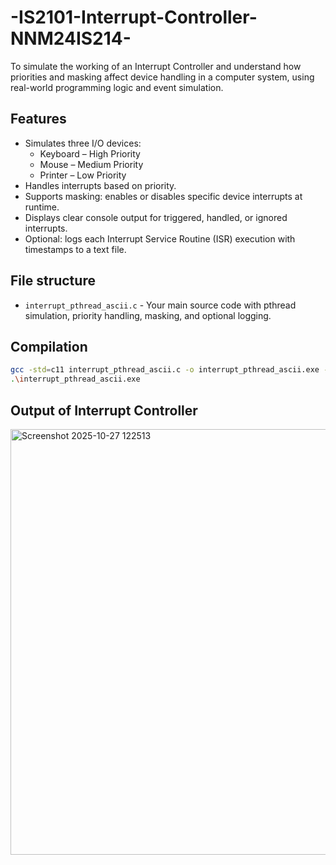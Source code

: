 # -IS2101-Interrupt-Controller-NNM24IS214-
To simulate the working of an Interrupt Controller and understand how priorities and masking affect device handling in a computer system, using real-world programming logic and event simulation.

## Features
* Simulates three I/O devices:
   * Keyboard – High Priority
   * Mouse – Medium Priority
   * Printer – Low Priority
* Handles interrupts based on priority.
* Supports masking: enables or disables specific device interrupts at runtime.
* Displays clear console output for triggered, handled, or ignored interrupts.
* Optional: logs each Interrupt Service Routine (ISR) execution with timestamps to a text file.

## File structure 
* `interrupt_pthread_ascii.c` - Your main source code with pthread simulation, priority handling, masking, and optional logging.

## Compilation 
```bash
gcc -std=c11 interrupt_pthread_ascii.c -o interrupt_pthread_ascii.exe -lpthread
.\interrupt_pthread_ascii.exe
```

## Output of Interrupt Controller
<img width="1068" height="681" alt="Screenshot 2025-10-27 122513" src="https://github.com/user-attachments/assets/18c98bc1-50c5-4161-b264-59c6a9c3ab6b" />
